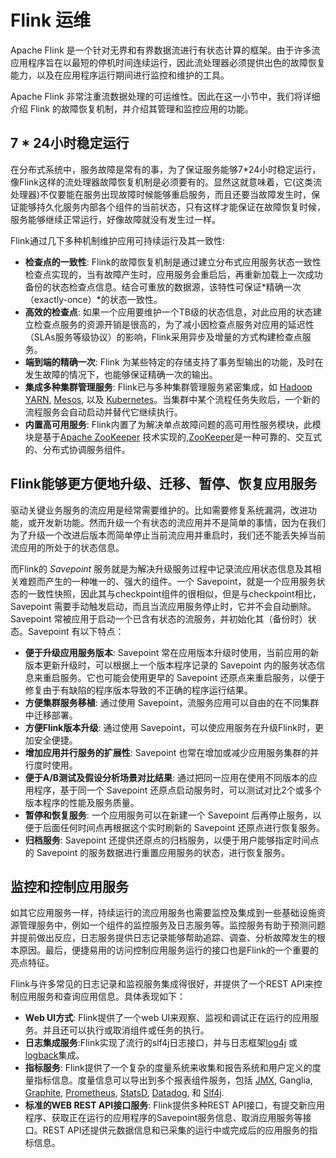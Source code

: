 # Flink 运维

Apache Flink 是一个针对无界和有界数据流进行有状态计算的框架。由于许多流应用程序旨在以最短的停机时间连续运行，因此流处理器必须提供出色的故障恢复能力，以及在应用程序运行期间进行监控和维护的工具。

Apache Flink 非常注重流数据处理的可运维性。因此在这一小节中，我们将详细介绍 Flink 的故障恢复机制，并介绍其管理和监控应用的功能。

## 7 * 24小时稳定运行

在分布式系统中，服务故障是常有的事，为了保证服务能够7*24小时稳定运行，像Flink这样的流处理器故障恢复机制是必须要有的。显然这就意味着，它(这类流处理器)不仅要能在服务出现故障时候能够重启服务，而且还要当故障发生时，保证能够持久化服务内部各个组件的当前状态，只有这样才能保证在故障恢复时候，服务能够继续正常运行，好像故障就没有发生过一样。

Flink通过几下多种机制维护应用可持续运行及其一致性:

- **检查点的一致性**: Flink的故障恢复机制是通过建立分布式应用服务状态一致性检查点实现的，当有故障产生时，应用服务会重启后，再重新加载上一次成功备份的状态检查点信息。结合可重放的数据源，该特性可保证*精确一次（exactly-once）*的状态一致性。
- **高效的检查点**: 如果一个应用要维护一个TB级的状态信息，对此应用的状态建立检查点服务的资源开销是很高的，为了减小因检查点服务对应用的延迟性（SLAs服务等级协议）的影响，Flink采用异步及增量的方式构建检查点服务。
- **端到端的精确一次**: Flink 为某些特定的存储支持了事务型输出的功能，及时在发生故障的情况下，也能够保证精确一次的输出。
- **集成多种集群管理服务**: Flink已与多种集群管理服务紧密集成，如 [Hadoop YARN](https://hadoop.apache.org/), [Mesos](https://mesos.apache.org/), 以及 [Kubernetes](https://kubernetes.io)。当集群中某个流程任务失败后，一个新的流程服务会自动启动并替代它继续执行。
- **内置高可用服务**: Flink内置了为解决单点故障问题的高可用性服务模块，此模块是基于[Apache ZooKeeper](https://zookeeper.apache.org/) 技术实现的,[ZooKeeper](https://zookeeper.apache.org)是一种可靠的、交互式的、分布式协调服务组件。

## Flink能够更方便地升级、迁移、暂停、恢复应用服务

驱动关键业务服务的流应用是经常需要维护的。比如需要修复系统漏洞，改进功能，或开发新功能。然而升级一个有状态的流应用并不是简单的事情，因为在我们为了升级一个改进后版本而简单停止当前流应用并重启时，我们还不能丢失掉当前流应用的所处于的状态信息。

而Flink的 *Savepoint* 服务就是为解决升级服务过程中记录流应用状态信息及其相关难题而产生的一种唯一的、强大的组件。一个 Savepoint，就是一个应用服务状态的一致性快照，因此其与checkpoint组件的很相似，但是与checkpoint相比，Savepoint 需要手动触发启动，而且当流应用服务停止时，它并不会自动删除。Savepoint 常被应用于启动一个已含有状态的流服务，并初始化其（备份时）状态。Savepoint 有以下特点：

- **便于升级应用服务版本**: Savepoint 常在应用版本升级时使用，当前应用的新版本更新升级时，可以根据上一个版本程序记录的 Savepoint 内的服务状态信息来重启服务。它也可能会使用更早的 Savepoint 还原点来重启服务，以便于修复由于有缺陷的程序版本导致的不正确的程序运行结果。
- **方便集群服务移植**: 通过使用 Savepoint，流服务应用可以自由的在不同集群中迁移部署。
- **方便Flink版本升级**: 通过使用 Savepoint，可以使应用服务在升级Flink时，更加安全便捷。
- **增加应用并行服务的扩展性**: Savepoint 也常在增加或减少应用服务集群的并行度时使用。
- **便于A/B测试及假设分析场景对比结果**: 通过把同一应用在使用不同版本的应用程序，基于同一个 Savepoint 还原点启动服务时，可以测试对比2个或多个版本程序的性能及服务质量。
- **暂停和恢复服务**: 一个应用服务可以在新建一个 Savepoint 后再停止服务，以便于后面任何时间点再根据这个实时刷新的 Savepoint 还原点进行恢复服务。
- **归档服务**: Savepoint 还提供还原点的归档服务，以便于用户能够指定时间点的 Savepoint 的服务数据进行重置应用服务的状态，进行恢复服务。

## 监控和控制应用服务

如其它应用服务一样，持续运行的流应用服务也需要监控及集成到一些基础设施资源管理服务中，例如一个组件的监控服务及日志服务等。监控服务有助于预测问题并提前做出反应，日志服务提供日志记录能够帮助追踪、调查、分析故障发生的根本原因。最后，便捷易用的访问控制应用服务运行的接口也是Flink的一个重要的亮点特征。

Flink与许多常见的日志记录和监视服务集成得很好，并提供了一个REST API来控制应用服务和查询应用信息。具体表现如下：

- **Web UI方式**: Flink提供了一个web UI来观察、监视和调试正在运行的应用服务。并且还可以执行或取消组件或任务的执行。
- **日志集成服务**:Flink实现了流行的slf4j日志接口，并与日志框架[log4j](https://logging.apache.org/log4j/2.x) 或 [logback](https://logback.qos.ch)集成。
- **指标服务**: Flink提供了一个复杂的度量系统来收集和报告系统和用户定义的度量指标信息。度量信息可以导出到多个报表组件服务，包括 [JMX](https://en.wikipedia.org/wiki/Java_Management_Extensions), Ganglia, [Graphite](https://graphiteapp.org/), [Prometheus](https://prometheus.io/), [StatsD](https://github.com/etsy/statsd), [Datadog](https://www.datadoghq.com/), 和 [Slf4j](https://www.slf4j.org/).
- **标准的WEB REST API接口服务**: Flink提供多种REST API接口，有提交新应用程序、获取正在运行的应用程序的Savepoint服务信息、取消应用服务等接口。REST API还提供元数据信息和已采集的运行中或完成后的应用服务的指标信息。

